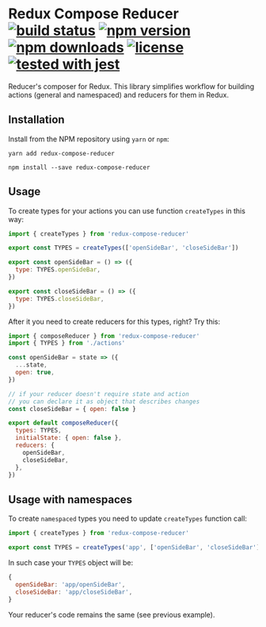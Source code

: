 # Redux Compose Reducer [![build status](https://travis-ci.com/kimrgrey/redux-compose-reducer.svg?branch=master)](https://travis-ci.com/kimrgrey/redux-compose-reducer) [![npm version](https://img.shields.io/npm/v/redux-compose-reducer.svg?style=flat-square)](https://www.npmjs.com/package/redux-compose-reducer) [![npm downloads](https://img.shields.io/npm/dm/redux-compose-reducer.svg?style=flat-square)](https://www.npmjs.com/package/redux-compose-reducer) [![license](https://img.shields.io/badge/License-MIT-yellow.svg)](https://opensource.org/licenses/MIT) [![tested with jest](https://img.shields.io/badge/tested_with-jest-99424f.svg)](https://github.com/facebook/jest)

Reducer's composer for Redux. This library simplifies workflow for building actions (general and namespaced) and reducers for them in Redux.

## Installation

Install from the NPM repository using `yarn` or `npm`:

```
yarn add redux-compose-reducer
```

```
npm install --save redux-compose-reducer
```

## Usage

To create types for your actions you can use function `createTypes` in this way:

```js
import { createTypes } from 'redux-compose-reducer'

export const TYPES = createTypes(['openSideBar', 'closeSideBar'])

export const openSideBar = () => ({
  type: TYPES.openSideBar,
})

export const closeSideBar = () => ({
  type: TYPES.closeSideBar,
})
```

After it you need to create reducers for this types, right? Try this:

```js
import { composeReducer } from 'redux-compose-reducer'
import { TYPES } from './actions'

const openSideBar = state => ({
  ...state,
  open: true,
})

// if your reducer doesn't require state and action
// you can declare it as object that describes changes
const closeSideBar = { open: false }

export default composeReducer({
  types: TYPES,
  initialState: { open: false },
  reducers: {
    openSideBar,
    closeSideBar,
  },
})
```

## Usage with namespaces

To create `namespaced` types you need to update `createTypes` function call:

```js
import { createTypes } from 'redux-compose-reducer'

export const TYPES = createTypes('app', ['openSideBar', 'closeSideBar'])

```

In such case your `TYPES` object will be:

```js
{
  openSideBar: 'app/openSideBar',
  closeSideBar: 'app/closeSideBar',
}
```

Your reducer's code remains the same (see previous example).

